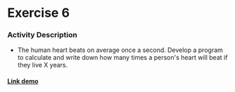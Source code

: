 # Exercise 6

### Activity Description
- The human heart beats on average once a second. Develop a program to calculate and write down how many times a person's heart will beat if they live X years.

#### [Link demo](https://replit.com/join/pitfqdrsgl-gabrielstimamig)